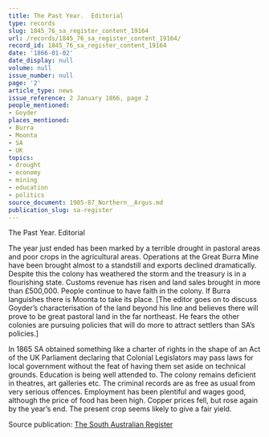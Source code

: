 ```yaml
---
title: The Past Year.  Editorial
type: records
slug: 1845_76_sa_register_content_19164
url: /records/1845_76_sa_register_content_19164/
record_id: 1845_76_sa_register_content_19164
date: '1866-01-02'
date_display: null
volume: null
issue_number: null
page: '2'
article_type: news
issue_reference: 2 January 1866, page 2
people_mentioned:
- Goyder
places_mentioned:
- Burra
- Moonta
- SA
- UK
topics:
- drought
- economy
- mining
- education
- politics
source_document: 1985-87_Northern__Argus.md
publication_slug: sa-register
---
```


The Past Year.  Editorial

The year just ended has been marked by a terrible drought in pastoral areas and poor crops in the agricultural areas.  Operations at the Great Burra Mine have been brought almost to a standstill and exports declined dramatically.  Despite this the colony has weathered the storm and the treasury is in a flourishing state.  Customs revenue has risen and land sales brought in more than £500,000.  People continue to have faith in the colony.  If Burra languishes there is Moonta to take its place.  [The editor goes on to discuss Goyder’s characterisation of the land beyond his line and believes there will prove to be great pastoral land in the far northeast.  He fears the other colonies are pursuing policies that will do more to attract settlers than SA’s policies.]

In 1865 SA obtained something like a charter of rights in the shape of an Act of the UK Parliament declaring that Colonial Legislators may pass laws for local government without the feat of having them set aside on technical grounds.  Education is being well attended to.  The colony remains deficient in theatres, art galleries etc.  The criminal records are as free as usual from very serious offences.  Employment has been plentiful and wages good, although the price of food has been high.  Copper prices fell, but rose again by the year’s end.  The present crop seems likely to give a fair yield.

Source publication: [The South Australian Register](/publications/sa-register/)
